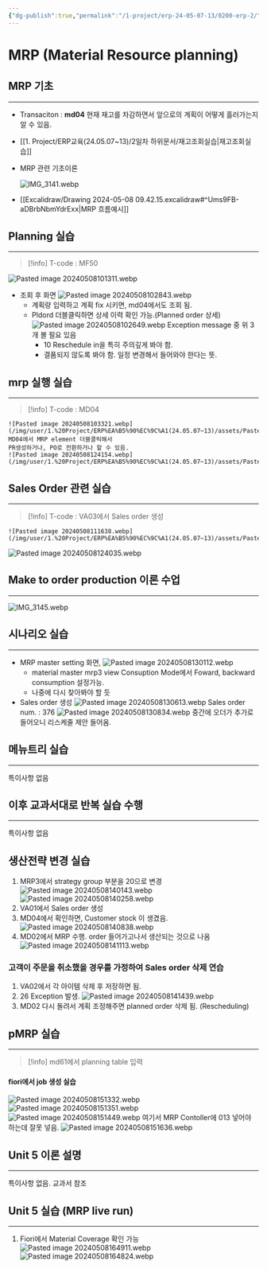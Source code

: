 ```yaml
---
{"dg-publish":true,"permalink":"/1-project/erp-24-05-07-13/0200-erp-2/"}
---
```


# MRP (Material Resource planning)

## MRP 기초
---
- Transaciton : **md04**
	현재 재고를 차감하면서 앞으로의 계획이 어떻게 흘러가는지 알 수 있음.


- [[1. Project/ERP교육(24.05.07~13)/2일차 하위문서/재고조회실습\|재고조회실습]]
- MRP 관련 기초이론

	![IMG_3141.webp](/img/user/IMG_3141.webp)


- [[Excalidraw/Drawing 2024-05-08 09.42.15.excalidraw#^Ums9FB-aDBrbNbmYdrExx\|MRP 흐름예시]]

## Planning 실습
---
>[!info]
T-code : MF50

![Pasted image 20240508101311.webp](/img/user/1.%20Project/ERP%EA%B5%90%EC%9C%A1(24.05.07~13)/assets/Pasted%20image%2020240508101311.webp)
- 조회 후 화면
![Pasted image 20240508102843.webp](/img/user/1.%20Project/ERP%EA%B5%90%EC%9C%A1(24.05.07~13)/assets/Pasted%20image%2020240508102843.webp)
	- 계획량 입력하고  계획 fix 시키면, md04에서도 조회 됨.
	- Pldord 더블클릭하면 상세 이력 확인 가능.(Planned order 상세)
	![Pasted image 20240508102649.webp](/img/user/1.%20Project/ERP%EA%B5%90%EC%9C%A1(24.05.07~13)/assets/Pasted%20image%2020240508102649.webp)
		Exception message 중 위 3개 볼 필요 있음
		- 10 Reschedule in을 특히 주의깊게 봐야 함.
		- 결품되지 않도록 봐야 함. 일정 변경해서 들어와야 한다는 뜻.

## mrp 실행 실습
---
> [!info]
T-code : MD04
	
	![Pasted image 20240508103321.webp](/img/user/1.%20Project/ERP%EA%B5%90%EC%9C%A1(24.05.07~13)/assets/Pasted%20image%2020240508103321.webp)
	MD04에서 MRP element 더블클릭해서
	PR생성하거나, PO로 전환하거나 할 수 있음.
	![Pasted image 20240508124154.webp](/img/user/1.%20Project/ERP%EA%B5%90%EC%9C%A1(24.05.07~13)/assets/Pasted%20image%2020240508124154.webp)
	


## Sales Order 관련 실습
---
>[!info]
T-code : VA03에서 Sales order 생성

	![Pasted image 20240508111638.webp](/img/user/1.%20Project/ERP%EA%B5%90%EC%9C%A1(24.05.07~13)/assets/Pasted%20image%2020240508111638.webp)
![Pasted image 20240508124035.webp](/img/user/1.%20Project/ERP%EA%B5%90%EC%9C%A1(24.05.07~13)/assets/Pasted%20image%2020240508124035.webp)

## Make to order production 이론 수업
---
![IMG_3145.webp](/img/user/IMG_3145.webp)



## 시나리오 실습
---
- MRP master setting 화면, 
![Pasted image 20240508130112.webp](/img/user/1.%20Project/ERP%EA%B5%90%EC%9C%A1(24.05.07~13)/assets/Pasted%20image%2020240508130112.webp)
	- material master mrp3 view
	  Consuption Mode에서 Foward, backward consumption 설정가능.
	- 나중에 다시 찾아봐야 할 듯
- Sales order 생성
		![Pasted image 20240508130613.webp](/img/user/1.%20Project/ERP%EA%B5%90%EC%9C%A1(24.05.07~13)/assets/Pasted%20image%2020240508130613.webp)
	Sales order num. : 376
	![Pasted image 20240508130834.webp](/img/user/1.%20Project/ERP%EA%B5%90%EC%9C%A1(24.05.07~13)/assets/Pasted%20image%2020240508130834.webp)
	중간에 오더가 추가로 들어오니 리스케줄 제안 들어옴.
		

## 메뉴트리 실습
---
특이사항 없음

## 이후 교과서대로 반복 실습 수행
---
특이사항 없음

## 생산전략 변경 실습
1. MRP3에서 strategy group 부분을 20으로 변경
	![Pasted image 20240508140143.webp](/img/user/1.%20Project/ERP%EA%B5%90%EC%9C%A1(24.05.07~13)/assets/Pasted%20image%2020240508140143.webp)
	 ![Pasted image 20240508140258.webp](/img/user/1.%20Project/ERP%EA%B5%90%EC%9C%A1(24.05.07~13)/assets/Pasted%20image%2020240508140258.webp)
2. VA01에서 Sales order 생성
3. MD04에서 확인하면, Customer stock 이 생겼음.
	![Pasted image 20240508140838.webp](/img/user/1.%20Project/ERP%EA%B5%90%EC%9C%A1(24.05.07~13)/assets/Pasted%20image%2020240508140838.webp)
4. MD02에서 MRP 수행. order 들어가고나서 생산되는 것으로 나옴
	![Pasted image 20240508141113.webp](/img/user/1.%20Project/ERP%EA%B5%90%EC%9C%A1(24.05.07~13)/assets/Pasted%20image%2020240508141113.webp)
### 고객이 주문을 취소했을 경우를 가정하여 Sales order 삭제 연습
1. VA02에서 각 아이템 삭제 후 저장하면 됨.
2. 26 Exception 발생. 
	![Pasted image 20240508141439.webp](/img/user/1.%20Project/ERP%EA%B5%90%EC%9C%A1(24.05.07~13)/assets/Pasted%20image%2020240508141439.webp)
3. MD02 다시 돌려서 계획 조정해주면 planned order 삭제 됨. (Rescheduling)
	

## pMRP 실습
---
> [!info]
md61에서 planning table 입력
#### fiori에서 job 생성 실습
![Pasted image 20240508151332.webp](/img/user/1.%20Project/ERP%EA%B5%90%EC%9C%A1(24.05.07~13)/assets/Pasted%20image%2020240508151332.webp)
![Pasted image 20240508151351.webp](/img/user/1.%20Project/ERP%EA%B5%90%EC%9C%A1(24.05.07~13)/assets/Pasted%20image%2020240508151351.webp)![Pasted image 20240508151449.webp](/img/user/1.%20Project/ERP%EA%B5%90%EC%9C%A1(24.05.07~13)/assets/Pasted%20image%2020240508151449.webp)
여기서 MRP Contoller에 013 넣어야 하는데 잘못 넣음. 
![Pasted image 20240508151636.webp](/img/user/1.%20Project/ERP%EA%B5%90%EC%9C%A1(24.05.07~13)/assets/Pasted%20image%2020240508151636.webp)

## Unit 5 이론 설명
---
특이사항 없음. 교과서 참조

## Unit 5 실습 (MRP live run)
---

1. Fiori에서 Material Coverage 확인 가능
	![Pasted image 20240508164911.webp](/img/user/1.%20Project/ERP%EA%B5%90%EC%9C%A1(24.05.07~13)/assets/Pasted%20image%2020240508164911.webp)
	![Pasted image 20240508164824.webp](/img/user/1.%20Project/ERP%EA%B5%90%EC%9C%A1(24.05.07~13)/assets/Pasted%20image%2020240508164824.webp)
